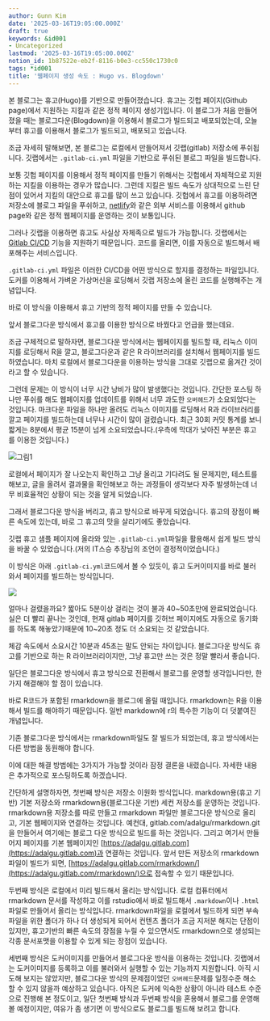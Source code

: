 ```yaml
---
author: Gunn Kim
date: '2025-03-16T19:05:00.000Z'
draft: true
keywords: &id001
- Uncategorized
lastmod: '2025-03-16T19:05:00.000Z'
notion_id: 1b87522e-eb2f-8116-b0e3-cc550c1730c0
tags: *id001
title: '웹페이지 생성 속도 : Hugo vs. Blogdown'
---
```


본 블로그는 휴고(Hugo)를 기반으로 만들어졌습니다. 휴고는 깃헙 페이지(Github page)에서 지원하는 지킬과 같은 정적 페이지 생성기입니다. 이 블로그가 처음 만들어 졌을 때는 블로그다운(Blogdown)을 이용해서 블로그가 빌드되고 배포되었는데, 오늘부터 휴고를 이용해서 블로그가 빌드되고, 배포되고 있습니다.

조금 자세히 말해보면, 본 블로그는 로컬에서 만들어져서 깃랩(gitlab) 저장소에 푸쉬됩니다.
깃랩에서는 `.gitlab-ci.yml` 파일을 기반으로 푸쉬된 블로그 파일을 빌드합니다.

보통 깃헙 페이지를 이용해서 정적 페이지를 만들기 위해서는 깃헙에서 자체적으로 지원하는 지킬을 이용하는 경우가 많습니다. 그런데 지킬은 빌드 속도가 상대적으로 느린 단점이 있어서 지킬의 대안으로 휴고를 많이 쓰고 있습니다. 깃헙에서 휴고를 이용하려면 저장소에 블로그 파일을 푸쉬하고, [netlify](https://netlify.com)와 같은 외부 서비스를 이용해서 github page와 같은 정적 웹페이지를 운영하는 것이 보통입니다.

그러나 깃랩을 이용하면 휴고도 사실상 자체족으로 빌드가 가능합니다. 깃랩에서는 [Gitlab CI/CD](https://docs.gitlab.com/ee/ci/) 기능을 지원하기 때문입니다. 코드를 올리면, 이를 자동으로 빌드해서 배포해주는 서비스입니다.

`.gitlab-ci.yml` 파일은 이러한 CI/CD을 어떤 방식으로 할지를 결정하는 파일입니다.
도커를 이용해서 가벼운 가상머신을 로딩해서 깃랩 저장소에 올린 코드를 실행해주는 개념입니다.

바로 이 방식을 이용해서 휴고 기반의 정적 페이지를 만들 수 있습니다.

앞서 블로그다운 방식에서 휴고를 이용한 방식으로 바꿨다고 언급을 했는데요.

조금 구체적으로 말하자면, 블로그다운 방식에서는 웹페이지를 빌드할 때, 리눅스 이미지를 로딩해서 R을 깔고, 블로그다운과 같은 R 라이브러리를 설치해서 웹페이지를 빌드하였습니다. 마치 로컬에서 블로그다운을 이용하는 방식을 그대로 깃랩으로 옮겨간 것이라고 할 수 있습니다.

그런데 문제는 이 방식이 너무 시간 낭비가 많이 발생했다는 것입니다.
간단한 포스팅 하나만 푸쉬를 해도 웹페이지를 업데이트를 위해서 너무 과도한 `오버헤드`가 소요되었다는 것입니다. 마크다운 파일을 하나만 올려도 리눅스 이미지를 로딩해서 R과 라이브러리를 깔고 페이지를 빌드하는데 너무나 시간이 많이 걸렸습니다. 최근 30회 커밋 통계를 보니 짧게는 8분에서 평균 15분이 넘게 소요되었습니다.(우측에 막대가 낮아진 부분은 휴고를 이용한 것입니다.)

![그림1](2018-12-21-이미지1.png)

로컬에서 페이지가 잘 나오는지 확인하고 그냥 올리고 기다려도 될 문제지만, 테스트를 해보고, 글을 올려서 결과물을 확인해보고 하는 과정들이 생각보다 자주 발생하는데 너무 비효율적인 상황이 되는 것을 알게 되었습니다.

그래서 블로그다운 방식을 버리고, 휴고 방식으로 바꾸게 되었습니다.
휴고의 장점이 빠른 속도에 있는데, 바로 그 휴고의 맛을 살리기에도 좋았습니다.

깃랩 휴고 샘플 페이지에 올라와 있는 `.gitlab-ci.yml`파일을 활용해서 쉽게 빌드 방식을 바꿀 수 있었습니다.(저의 IT스승 추장님의 조언이 결정적이었습니다.)

이 방식은 아래 `.gitlab-ci.yml`코드에서 볼 수 있듯이,
휴고 도커이미지를 바로 불러와서 페이지를 빌드하는 방식입니다.

![](2018-12-21-이미지2.png)

얼마나 걸렸을까요? 짧아도 5분이상 걸리는 것이 불과 40\~50초만에 완료되었습니다.
실은 더 빨리 끝나는 것인데, 현재 gitlab 페이지를 깃허브 페이지에도 자동으로 동기화를 하도록 해놓았기때문에 10\~20초 정도 더 소요되는 것 같았습니다.

체감 속도에서 소요시간 10분과 45초는 말도 안되는 차이입니다. 블로그다운 방식도 휴고를 기반으로 하는 R 라이브러리이지만, 그냥 휴고만 쓰는 것은 정말 빨라서 좋습니다.

일단은 블로그다운 방식에서 휴고 방식으로 전환해서 블로그를 운영할 생각입니다만,
한가지 해결해야 할 점이 있습니다.

바로 R코드가 포함된 rmarkdown을 블로그에 올릴 때입니다.
rmarkdown는 R을 이용해서 빌드를 해야하기 때문입니다. 일반 markdown에 r의 특수한 기능이 더 덧붙여진 개념입니다.

기존 블로그다운 방식에서는 rmarkdown파일도 잘 빌드가 되었는데,
휴고 방식에서는 다른 방법을 동원해야 합니다.

이에 대한 해결 방법에는 3가지가 가능할 것이라 잠정 결론을 내렸습니다.
자세한 내용은 추가적으로 포스팅하도록 하겠습니다.

간단하게 설명하자면, 첫번째 방식은 저장소 이원화 방식입니다. markdown용(휴고 기반) 기본 저장소와 rmarkdown용(블로그다운 기반) 세컨 저장소를 운영하는 것입니다. rmarkdown용 저장소를 따로 만들고 rmarkdown 파일만 블로그다운 방식으로 올리고, 기본 웹페이지와 연결하는 것입니다. 예컨대, gitlab.com/adalgu/rmarkdown.git을 만들어서 여기에는 블로그 다운 방식으로 빌드를 하는 것입니다. 그리고 여기서 만들어지 페이지를 기본 웹페이지인 [https://adalgu.gitlab.com](https://adalgu.gitlab.com)과 연결하는 것입니다. 앞서 만든 저장소의 rmarkdown 파일이 빌드가 되면, [https://adalgu.gitlab.com/rmarkdown/](https://adalgu.gitlab.com/rmarkdown/)으로 접속할 수 있기 때문입니다.

두번째 방식은 로컬에서 미리 빌드해서 올리는 방식입니다. 로컬 컴퓨터에서 rmarkdown 문서를 작성하고 이를 rstudio에서 바로 빌드해서 `.markdown`이나 `.html` 파일로 만들어서 올리는 방식입니다. rmarkdown파일을 로컬에서 빌드하게 되면 부속파일을 위한 폴더가 하나 더 생성되게 되어서 컨텐츠 폴더가 조금 지저분 해지는 단점이 있지만, 휴고기반의 빠른 속도의 장점을 누릴 수 있으면서도 rmarkdown으로 생성되는 각종 문서포맷을 이용할 수 있게 되는 장점이 있습니다.

세번째 방식은 도커이미지를 만들어서 블로그다운 방식을 이용하는 것입니다. 깃랩에서는 도커이미지를 등록하고 이를 불러와서 실행할 수 있는 기능까지 지원합니다. 아직 시도해 보지는 않았지만, 블로그다운 방식의 문제점이었던 `오버헤드`문제를 일정수준 해소할 수 있지 않을까 예상하고 있습니다. 아직은 도커에 익숙한 상황이 아니라 테스트 수준으로 진행해 본 정도이고, 일단 첫번째 방식과 두번째 방식을 혼용해서 블로그를 운영해 볼 예정이지만, 여유가 좀 생기면 이 방식으로도 블로그를 빌드해 보려고 합니다.

